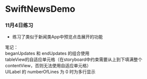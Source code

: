 # SwiftNewsDemo
### 11月4日练习
* 练习了类似于新闻类App中预览点击展开的功能</br>

笔记：</br>
beganUpdates 和 endUpdates 的组合使用</br>
tableView的自适应单元格（在storyboard中约束需要从上到下填满整个contentView，否则无法使用自适应单元格）</br>
UILabel 的 numberOfLines 为 0 时为多行显示
